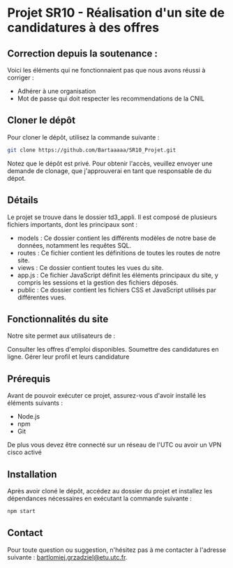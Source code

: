 # Projet SR10 - Réalisation d'un site de candidatures à des offres
## Correction depuis la soutenance :
Voici les éléments qui ne fonctionnaient pas que nous avons réussi à corriger : 
- Adhérer à une organisation
- Mot de passe qui doit respecter les recommendations de la CNIL
## Cloner le dépôt
Pour cloner le dépôt, utilisez la commande suivante :
```bash
git clone https://github.com/Bartaaaaa/SR10_Projet.git
```
Notez que le dépôt est privé. Pour obtenir l'accès, veuillez envoyer une demande de clonage, que j'approuverai en tant que responsable de du dépot.

## Détails

Le projet se trouve dans le dossier td3_appli. Il est composé de plusieurs fichiers importants, dont les principaux sont :

- models : Ce dossier contient les différents modèles de notre base de données, notamment les requêtes SQL.
- routes : Ce fichier contient les définitions de toutes les routes de notre site.
- views : Ce dossier contient toutes les vues du site.
- app.js : Ce fichier JavaScript définit les éléments principaux du site, y compris les sessions et la gestion des fichiers déposés.
- public : Ce dossier contient les fichiers CSS et JavaScript utilisés par différentes vues.

## Fonctionnalités du site

Notre site permet aux utilisateurs de :

Consulter les offres d'emploi disponibles.
Soumettre des candidatures en ligne.
Gérer leur profil et leurs candidature

## Prérequis
Avant de pouvoir exécuter ce projet, assurez-vous d'avoir installé les éléments suivants :

- Node.js
- npm
- Git

De plus vous devez être connecté sur un réseau de l'UTC ou avoir un VPN cisco activé
## Installation
Après avoir cloné le dépôt, accédez au dossier du projet et installez les dépendances nécessaires en exécutant la commande suivante :

```bash
npm start
```

## Contact

Pour toute question ou suggestion, n'hésitez pas à me contacter à l'adresse suivante : bartlomiej.grzadziel@etu.utc.fr.
